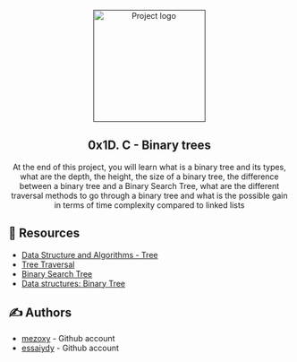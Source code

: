 <p align="center">
  <a href="" rel="noopener">
 <img width=200px height=200px src="https://i.imgur.com/6wj0hh6.jpg" alt="Project logo"></a>
</p>

<h2 align="center">0x1D. C - Binary trees</h2>
<p align="center"> At the end of this project, you will learn what is a binary tree and its types, what are the depth, the height, the size of a binary tree, the difference between a binary tree and a Binary Search Tree, what are the different traversal methods to go through a binary tree and what is the possible gain in terms of time complexity compared to linked lists
    <br> 
</p>

## 📝 Resources

- [Data Structure and Algorithms - Tree](https://www.tutorialspoint.com/data_structures_algorithms/tree_data_structure.htm)
- [Tree Traversal](https://www.programiz.com/dsa/tree-traversal)
- [Binary Search Tree](https://en.wikipedia.org/wiki/Binary_search_tree)
- [Data structures: Binary Tree](https://www.youtube.com/watch?v=H5JubkIy_p8)



## ✍️ Authors <a name = "authors"></a>

- [mezoxy](https://github.com/mezoxy) - Github account
- [essaiydy](https://github.com/essaiydy) - Github account

